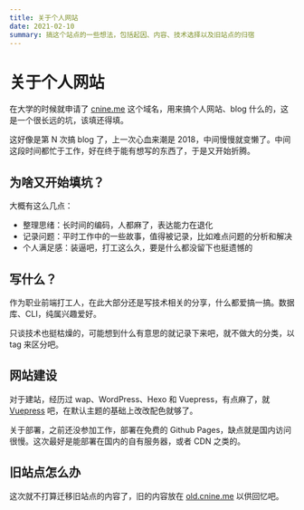 ```yaml
---
title: 关于个人网站
date: 2021-02-10
summary: 搞这个站点的一些想法，包括起因、内容、技术选择以及旧站点的归宿
---
```


# 关于个人网站

在大学的时候就申请了 [cnine.me](https://cnine.me/) 这个域名，用来搞个人网站、blog 什么的，这是一个很长远的坑，该填还得填。

这好像是第 N 次搞 blog 了，上一次心血来潮是 2018，中间慢慢就变懒了。中间这段时间都忙于工作，好在终于能有想写的东西了，于是又开始折腾。

## 为啥又开始填坑？

大概有这么几点：

- 整理思绪：长时间的编码，人都麻了，表达能力在退化
- 记录问题：平时工作中的一些故事，值得被记录，比如难点问题的分析和解决
- 个人满足感：装逼吧，打工这么久，要是什么都没留下也挺遗憾的

## 写什么？

作为职业前端打工人，在此大部分还是写技术相关的分享，什么都爱搞一搞。数据库、CLI，纯属兴趣爱好。

只谈技术也挺枯燥的，可能想到什么有意思的就记录下来吧，就不做大的分类，以 tag 来区分吧。

## 网站建设

对于建站，经历过 wap、WordPress、Hexo 和 Vuepress，有点麻了，就 [Vuepress](https://vuepress.vuejs.org) 吧，在默认主题的基础上改改配色就够了。

关于部署，之前还没参加工作，部署在免费的 Github Pages，缺点就是国内访问很慢。这次最好是能部署在国内的自有服务器，或者 CDN 之类的。

## 旧站点怎么办

这次就不打算迁移旧站点的内容了，旧的内容放在 [old.cnine.me](https://old.cnine.me/) 以供回忆吧。
